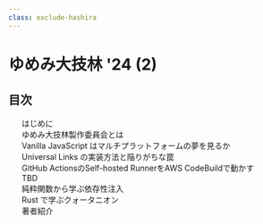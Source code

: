 ```yaml
---
class: exclude-hashira
---
```


# ゆめみ大技林 '24 (2)

<nav id="toc" role="doc-toc">

## 目次

1. [はじめに](preface.html)
1. [ゆめみ大技林製作委員会とは](preface.html)
1. [Vanilla JavaScript はマルチプラットフォームの夢を見るか](emoto.html)
1. [Universal Links の実装方法と陥りがちな罠](kudo.html)
1. [GitHub ActionsのSelf-hosted RunnerをAWS CodeBuildで動かす](k_kojima.html)
1. [TBD](omori.html)
1. [純粋関数から学ぶ依存性注入](sato.html)
1. [Rust で学ぶクォータニオン](usami.html)
1. [著者紹介](authors.html)

</nav>
